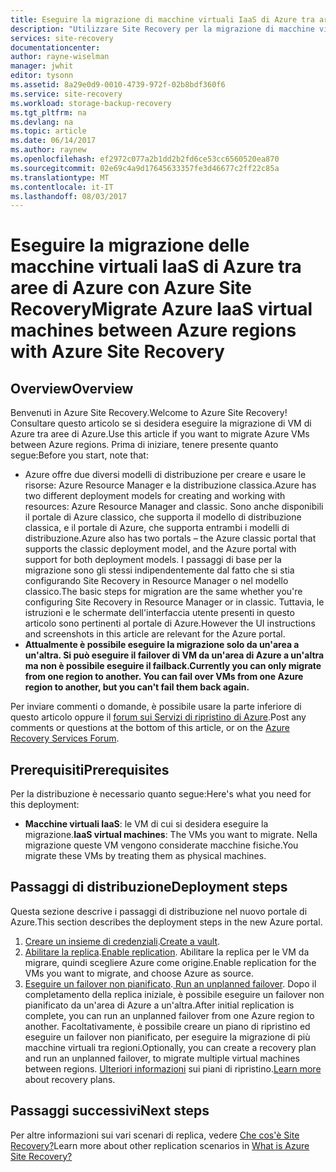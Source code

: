 ```yaml
---
title: Eseguire la migrazione di macchine virtuali IaaS di Azure tra aree di Azure | Documentazione Microsoft
description: "Utilizzare Site Recovery per la migrazione di macchine virtuali IaaS di Azure da un’area di Azure a un’altra."
services: site-recovery
documentationcenter: 
author: rayne-wiselman
manager: jwhit
editor: tysonn
ms.assetid: 8a29e0d9-0010-4739-972f-02b8bdf360f6
ms.service: site-recovery
ms.workload: storage-backup-recovery
ms.tgt_pltfrm: na
ms.devlang: na
ms.topic: article
ms.date: 06/14/2017
ms.author: raynew
ms.openlocfilehash: ef2972c077a2b1dd2b2fd6ce53cc6560520ea870
ms.sourcegitcommit: 02e69c4a9d17645633357fe3d46677c2ff22c85a
ms.translationtype: MT
ms.contentlocale: it-IT
ms.lasthandoff: 08/03/2017
---
```

# <a name="migrate-azure-iaas-virtual-machines-between-azure-regions-with-azure-site-recovery"></a><span data-ttu-id="968c1-103">Eseguire la migrazione delle macchine virtuali IaaS di Azure tra aree di Azure con Azure Site Recovery</span><span class="sxs-lookup"><span data-stu-id="968c1-103">Migrate Azure IaaS virtual machines between Azure regions with Azure Site Recovery</span></span>
## <a name="overview"></a><span data-ttu-id="968c1-104">Overview</span><span class="sxs-lookup"><span data-stu-id="968c1-104">Overview</span></span>
<span data-ttu-id="968c1-105">Benvenuti in Azure Site Recovery.</span><span class="sxs-lookup"><span data-stu-id="968c1-105">Welcome to Azure Site Recovery!</span></span> <span data-ttu-id="968c1-106">Consultare questo articolo se si desidera eseguire la migrazione di VM di Azure tra aree di Azure.</span><span class="sxs-lookup"><span data-stu-id="968c1-106">Use this article if you want to migrate Azure VMs between Azure regions.</span></span> <span data-ttu-id="968c1-107">Prima di iniziare, tenere presente quanto segue:</span><span class="sxs-lookup"><span data-stu-id="968c1-107">Before you start, note that:</span></span>

* <span data-ttu-id="968c1-108">Azure offre due diversi modelli di distribuzione per creare e usare le risorse: Azure Resource Manager e la distribuzione classica.</span><span class="sxs-lookup"><span data-stu-id="968c1-108">Azure has two different deployment models for creating and working with resources: Azure Resource Manager and classic.</span></span> <span data-ttu-id="968c1-109">Sono anche disponibili il portale di Azure classico, che supporta il modello di distribuzione classica, e il portale di Azure, che supporta entrambi i modelli di distribuzione.</span><span class="sxs-lookup"><span data-stu-id="968c1-109">Azure also has two portals – the Azure classic portal that supports the classic deployment model, and the Azure portal with support for both deployment models.</span></span> <span data-ttu-id="968c1-110">I passaggi di base per la migrazione sono gli stessi indipendentemente dal fatto che si stia configurando Site Recovery in Resource Manager o nel modello classico.</span><span class="sxs-lookup"><span data-stu-id="968c1-110">The basic steps for migration are the same whether you're configuring Site Recovery in Resource Manager or in classic.</span></span> <span data-ttu-id="968c1-111">Tuttavia, le istruzioni e le schermate dell'interfaccia utente presenti in questo articolo sono pertinenti al portale di Azure.</span><span class="sxs-lookup"><span data-stu-id="968c1-111">However the UI instructions and screenshots in this article are relevant for the Azure portal.</span></span>
* <span data-ttu-id="968c1-112">**Attualmente è possibile eseguire la migrazione solo da un'area a un'altra. Si può eseguire il failover di VM da un'area di Azure a un'altra ma non è possibile eseguire il failback.**</span><span class="sxs-lookup"><span data-stu-id="968c1-112">**Currently you can only migrate from one region to another. You can fail over VMs from one Azure region to another, but you can't fail them back again.**</span></span>

<span data-ttu-id="968c1-113">Per inviare commenti o domande, è possibile usare la parte inferiore di questo articolo oppure il [forum sui Servizi di ripristino di Azure](https://social.msdn.microsoft.com/forums/azure/home?forum=hypervrecovmgr).</span><span class="sxs-lookup"><span data-stu-id="968c1-113">Post any comments or questions at the bottom of this article, or on the [Azure Recovery Services Forum](https://social.msdn.microsoft.com/forums/azure/home?forum=hypervrecovmgr).</span></span>

## <a name="prerequisites"></a><span data-ttu-id="968c1-114">Prerequisiti</span><span class="sxs-lookup"><span data-stu-id="968c1-114">Prerequisites</span></span>
<span data-ttu-id="968c1-115">Per la distribuzione è necessario quanto segue:</span><span class="sxs-lookup"><span data-stu-id="968c1-115">Here's what you need for this deployment:</span></span>

* <span data-ttu-id="968c1-116">**Macchine virtuali IaaS**: le VM di cui si desidera eseguire la migrazione.</span><span class="sxs-lookup"><span data-stu-id="968c1-116">**IaaS virtual machines**: The VMs you want to migrate.</span></span> <span data-ttu-id="968c1-117">Nella migrazione queste VM vengono considerate macchine fisiche.</span><span class="sxs-lookup"><span data-stu-id="968c1-117">You migrate these VMs by treating them as physical machines.</span></span>

## <a name="deployment-steps"></a><span data-ttu-id="968c1-118">Passaggi di distribuzione</span><span class="sxs-lookup"><span data-stu-id="968c1-118">Deployment steps</span></span>
<span data-ttu-id="968c1-119">Questa sezione descrive i passaggi di distribuzione nel nuovo portale di Azure.</span><span class="sxs-lookup"><span data-stu-id="968c1-119">This section describes the deployment steps in the new Azure portal.</span></span>

1. <span data-ttu-id="968c1-120">[Creare un insieme di credenziali](site-recovery-vmware-to-azure.md).</span><span class="sxs-lookup"><span data-stu-id="968c1-120">[Create a vault](site-recovery-vmware-to-azure.md).</span></span>
2. <span data-ttu-id="968c1-121">[Abilitare la replica](site-recovery-vmware-to-azure.md).</span><span class="sxs-lookup"><span data-stu-id="968c1-121">[Enable replication](site-recovery-vmware-to-azure.md).</span></span> <span data-ttu-id="968c1-122">Abilitare la replica per le VM da migrare, quindi scegliere Azure come origine.</span><span class="sxs-lookup"><span data-stu-id="968c1-122">Enable replication for the VMs you want to migrate, and choose Azure as source.</span></span> 
3. <span data-ttu-id="968c1-123">[ Eseguire un failover non pianificato](site-recovery-failover.md).</span><span class="sxs-lookup"><span data-stu-id="968c1-123">[ Run an unplanned failover](site-recovery-failover.md).</span></span> <span data-ttu-id="968c1-124">Dopo il completamento della replica iniziale, è possibile eseguire un failover non pianificato da un'area di Azure a un'altra.</span><span class="sxs-lookup"><span data-stu-id="968c1-124">After initial replication is complete, you can run an unplanned failover from one Azure region to another.</span></span> <span data-ttu-id="968c1-125">Facoltativamente, è possibile creare un piano di ripristino ed eseguire un failover non pianificato, per eseguire la migrazione di più macchine virtuali tra regioni.</span><span class="sxs-lookup"><span data-stu-id="968c1-125">Optionally, you can create a recovery plan and run an unplanned failover, to migrate multiple virtual machines between regions.</span></span> <span data-ttu-id="968c1-126">[Ulteriori informazioni](site-recovery-create-recovery-plans.md) sui piani di ripristino.</span><span class="sxs-lookup"><span data-stu-id="968c1-126">[Learn more](site-recovery-create-recovery-plans.md) about recovery plans.</span></span>

## <a name="next-steps"></a><span data-ttu-id="968c1-127">Passaggi successivi</span><span class="sxs-lookup"><span data-stu-id="968c1-127">Next steps</span></span>
<span data-ttu-id="968c1-128">Per altre informazioni sui vari scenari di replica, vedere [Che cos'è Site Recovery?](site-recovery-overview.md)</span><span class="sxs-lookup"><span data-stu-id="968c1-128">Learn more about other replication scenarios in [What is Azure Site Recovery?](site-recovery-overview.md)</span></span>
